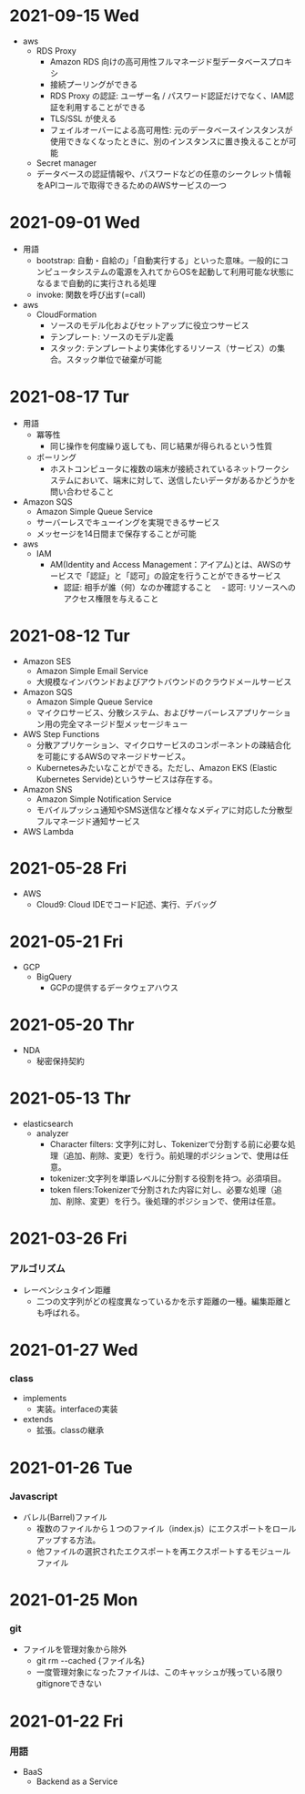 # 2021-09-15 Wed
- aws
  - RDS Proxy
    - Amazon RDS 向けの高可用性フルマネージド型データベースプロキシ
    - 接続プーリングができる
    - RDS Proxy の認証: ユーザー名 / パスワード認証だけでなく、IAM認証を利用することができる
    - TLS/SSL が使える
    - フェイルオーバーによる高可用性: 元のデータベースインスタンスが使用できなくなったときに、別のインスタンスに置き換えることが可能
  - Secret manager
   - データベースの認証情報や、パスワードなどの任意のシークレット情報をAPIコールで取得できるためのAWSサービスの一つ
# 2021-09-01 Wed
- 用語
  - bootstrap: 自動・自給の」「自動実行する」といった意味。一般的にコンピュータシステムの電源を入れてからOSを起動して利用可能な状態になるまで自動的に実行される処理
  - invoke: 関数を呼び出す(=call)
- aws
  - CloudFormation
    - ソースのモデル化およびセットアップに役立つサービス
    - テンプレート: ソースのモデル定義
    - スタック: テンプレートより実体化するリソース（サービス）の集合。スタック単位で破棄が可能

# 2021-08-17 Tur
- 用語
  - 冪等性
    - 同じ操作を何度繰り返しても、同じ結果が得られるという性質
  - ポーリング
    - ホストコンピュータに複数の端末が接続されているネットワークシステムにおいて、端末に対して、送信したいデータがあるかどうかを問い合わせること
- Amazon SQS
  - Amazon Simple Queue Service
  - サーバーレスでキューイングを実現できるサービス
  - メッセージを14日間まで保存することが可能
- aws
  - IAM
      - AM(Identity and Access Management：アイアム)とは、AWSのサービスで「認証」と「認可」の設定を行うことができるサービス
        - 認証: 相手が誰（何）なのか確認すること
      　- 認可: リソースへのアクセス権限を与えること

# 2021-08-12 Tur
- Amazon SES
  - Amazon Simple Email Service
  - 大規模なインバウンドおよびアウトバウンドのクラウドメールサービス
- Amazon SQS
  - Amazon Simple Queue Service
  - マイクロサービス、分散システム、およびサーバーレスアプリケーション用の完全マネージド型メッセージキュー
- AWS Step Functions
  - 分散アプリケーション、マイクロサービスのコンポーネントの疎結合化を可能にするAWSのマネージドサービス。
  - Kubernetesみたいなことができる。ただし、Amazon EKS (Elastic Kubernetes Servide)というサービスは存在する。
- Amazon SNS
  - Amazon Simple Notification Service
  - モバイルプッシュ通知やSMS送信など様々なメディアに対応した分散型フルマネージド通知サービス
- AWS Lambda
  


# 2021-05-28 Fri
- AWS
  - Cloud9: Cloud IDEでコード記述、実行、デバッグ
# 2021-05-21 Fri
- GCP
  - BigQuery
    - GCPの提供するデータウェアハウス
    
# 2021-05-20 Thr
- NDA
  - 秘密保持契約

# 2021-05-13 Thr
- elasticsearch
  - analyzer
    - Character filters: 文字列に対し、Tokenizerで分割する前に必要な処理（追加、削除、変更）を行う。前処理的ポジションで、使用は任意。
    - tokenizer:文字列を単語レベルに分割する役割を持つ。必須項目。
    - token filers:Tokenizerで分割された内容に対し、必要な処理（追加、削除、変更）を行う。後処理的ポジションで、使用は任意。
# 2021-03-26 Fri
### アルゴリズム 
- レーベンシュタイン距離
  - 二つの文字列がどの程度異なっているかを示す距離の一種。編集距離とも呼ばれる。
# 2021-01-27 Wed
### class
- implements
  - 実装。interfaceの実装
- extends
  - 拡張。classの継承

# 2021-01-26 Tue
### Javascript
- バレル(Barrel)ファイル
  - 複数のファイルから１つのファイル（index.js）にエクスポートをロールアップする方法。
  - 他ファイルの選択されたエクスポートを再エクスポートするモジュールファイル

# 2021-01-25 Mon
### git
- ファイルを管理対象から除外
  - git rm --cached {ファイル名}
  - 一度管理対象になったファイルは、このキャッシュが残っている限りgitignoreできない
# 2021-01-22 Fri 
### 用語 
- BaaS
  - Backend as a Service
